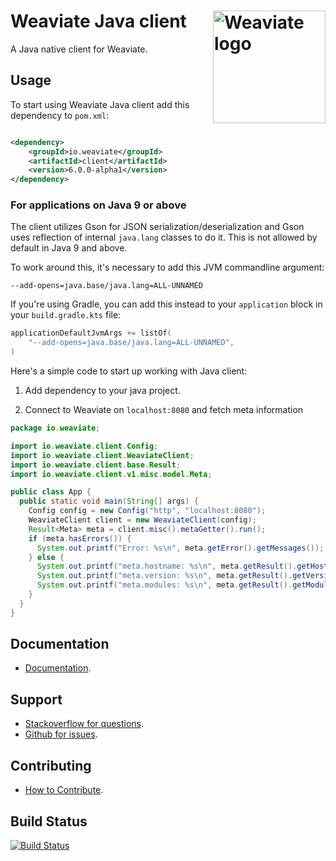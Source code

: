 # Weaviate Java client  <img alt='Weaviate logo' src='https://raw.githubusercontent.com/weaviate/weaviate/19de0956c69b66c5552447e84d016f4fe29d12c9/docs/assets/weaviate-logo.png' width='180' align='right' />

A Java native client for Weaviate.

## Usage

To start using Weaviate Java client add this dependency to `pom.xml`:

```xml

<dependency>
    <groupId>io.weaviate</groupId>
    <artifactId>client</artifactId>
    <version>6.0.0-alpha1</version>
</dependency>
```

### For applications on Java 9 or above

The client utilizes Gson for JSON serialization/deserialization and Gson uses reflection of internal `java.lang` classes
to do it. This is not allowed by default in Java 9 and above.

To work around this, it's necessary to add this JVM commandline argument:

```
--add-opens=java.base/java.lang=ALL-UNNAMED
```

If you're using Gradle, you can add this instead to your `application` block in your `build.gradle.kts` file:

```kotlin
applicationDefaultJvmArgs += listOf(
    "--add-opens=java.base/java.lang=ALL-UNNAMED",
)
```

Here's a simple code to start up working with Java client:

1. Add dependency to your java project.

2. Connect to Weaviate on `localhost:8080` and fetch meta information

```java
package io.weaviate;

import io.weaviate.client.Config;
import io.weaviate.client.WeaviateClient;
import io.weaviate.client.base.Result;
import io.weaviate.client.v1.misc.model.Meta;

public class App {
  public static void main(String[] args) {
    Config config = new Config("http", "localhost:8080");
    WeaviateClient client = new WeaviateClient(config);
    Result<Meta> meta = client.misc().metaGetter().run();
    if (meta.hasErrors()) {
      System.out.printf("Error: %s\n", meta.getError().getMessages());
    } else {
      System.out.printf("meta.hostname: %s\n", meta.getResult().getHostname());
      System.out.printf("meta.version: %s\n", meta.getResult().getVersion());
      System.out.printf("meta.modules: %s\n", meta.getResult().getModules());
    }
  }
}
```

## Documentation

- [Documentation](https://weaviate.io/developers/weaviate/current/client-libraries/java.html).

## Support

- [Stackoverflow for questions](https://stackoverflow.com/questions/tagged/weaviate).
- [Github for issues](https://github.com/weaviate/java-client/issues).

## Contributing

- [How to Contribute](https://github.com/weaviate/java-client/blob/main/CONTRIBUTE.md).

## Build Status

[![Build Status](https://github.com/weaviate/java-client/actions/workflows/.github/workflows/test.yaml/badge.svg?branch=main)](https://github.com/weaviate/java-client/actions/workflows/.github/workflows/test.yaml)
